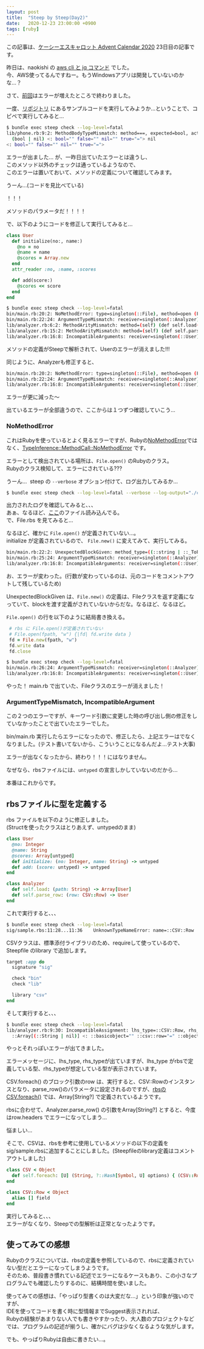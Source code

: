 ```yaml
---
layout: post
title:  "Steep by Steep(Day2)"
date:   2020-12-23 23:00:00 +0900
tags: [ruby]
---
```

この記事は、<a href="https://qiita.com/advent-calendar/2020/kcscarrot">ケーシーエスキャロット Advent Calendar 2020</a>&nbsp;23日目の記事です。


昨日は、naokishi の&nbsp;<a href="https://qiita.com/naokishi/items/f9d2f53bb103241b2817" target="_blank">aws cli と jq コマンド</a>&nbsp;でした。  
今、AWS使ってるんですねー。もうWindowsアプリは開発していないのかな…？  

さて、<a href="{{relative_url}}/2020/12/18/steep-by-steep">前回</a>はエラーが増えたところで終わりました。

一度、<a href="https://github.com/soutaro/steep" target="_blank">リポジトリ</a>&nbsp;にあるサンプルコードを実行してみようか…ということで、コピペで実行してみると…

```sh
$ bundle exec steep check --log-level=fatal
lib/phone.rb:9:2: MethodBodyTypeMismatch: method===, expected=bool, actual=(bool | nil) (def ==(other))
  (bool | nil) <: bool="" false="" nil="" true="="> nil 
<: bool="" false="" nil="" true="=">
```

エラーが出ました... が、一昨日出ていたエラーとは違うし、  
このメソッド以外のチェックは通っているようなので、  
このエラーは置いておいて、メソッドの定義について確認してみます。

うーん…(コードを見比べている)

！！！

メソッドのパラメータだ！！！！

で、以下のようにコードを修正して実行してみると…

```ruby
class User
  def initialize(no:, name:)                                                                                                
    @no = no
    @name = name
    @scores = Array.new
  end
  attr_reader :no, :name, :scores

  def add(score:)
    @scores << score
  end
end
```

```sh
$ bundle exec steep check --log-level=fatal
bin/main.rb:20:2: NoMethodError: type=singleton(::File), method=open (File.open(fpath, "w") {|fd| fd.write data })
bin/main.rb:22:24: ArgumentTypeMismatch: receiver=singleton(::Analyzer), expected={ :path => untyped }, actual=::String (fpath)
lib/analyzer.rb:6:2: MethodArityMismatch: method=(self) (def self.load(path))
lib/analyzer.rb:15:2: MethodArityMismatch: method=(self) (def self.parse_row(row))
lib/analyzer.rb:16:8: IncompatibleArguments: receiver=singleton(::User), method_type=(name: untyped, no: untyped) -> ::User (User.new(row["No"], row["Name"]))
```

メソッドの定義がSteepで解析されて、Userのエラーが消えました!!!

同じように、Analyzerも修正すると、

```sh
bin/main.rb:20:2: NoMethodError: type=singleton(::File), method=open (File.open(fpath, "w") {|fd| fd.write data })
bin/main.rb:22:24: ArgumentTypeMismatch: receiver=singleton(::Analyzer), expected={ :path => untyped }, actual=::String (fpath)
lib/analyzer.rb:16:8: IncompatibleArguments: receiver=singleton(::User), method_type=(name: untyped, no: untyped) -> ::User (User.new(row["No"], row["Name"]))
```

エラーが更に減った〜

出ているエラーが全部違うので、ここからは１つずつ確認していこう…

### NoMethodError

これはRubyを使っているとよく見るエラーですが、Rubyの<a href="https://docs.ruby-lang.org/ja/latest/class/NoMethodError.html" target="_blank">NoMethodError</a>ではなく、<a href="https://github.com/soutaro/steep/blob/v0.38.0/lib/steep/type_inference/method_call.rb#L95" target="_blank">TypeInference::MethodCall::NoMethodError</a>&nbsp;です。

エラーとして検出されている場所は、`File.open()` のRubyのクラス。  
Rubyのクラス検知して、エラーにされている???

うーん...&nbsp; steep の `--verbose` オプション付けて、ログ出力してみるか…

```sh
$ bundle exec steep check --log-level=fatal --verbose --log-output="./check.log"
```

出力されたログを確認してみると、、、  
あぁ、なるほど、<a href="https://github.com/ruby/rbs/tree/v0.20.1/core" target="_blank">ここ</a>のファイル読み込んでる。  
で、File.rbs を見てみると…

なるほど、確かに `File.open()` が定義されていない…。  
initialize が定義されているので、 `File.new()` に変えてみて、実行してみる。

```sh
bin/main.rb:22:2: UnexpectedBlockGiven: method_type=((::string | ::_ToPath | ::int), ?(::string | ::int), ?::int) -> ::File (File.new(fpath, "w") {|fd| fd.write data })
bin/main.rb:25:24: ArgumentTypeMismatch: receiver=singleton(::Analyzer), expected={ :path => untyped }, actual=::String (fpath)
lib/analyzer.rb:16:8: IncompatibleArguments: receiver=singleton(::User), method_type=(name: untyped, no: untyped) -> ::User (User.new(row["No"], row["Name"]))
```

お、エラーが変わった。(行数が変わっているのは、元のコードをコメントアウトして残しているため)

UnexpectedBlockGiven は、`File.new()` の定義は、Fileクラスを返す定義になっていて、blockを渡す定義がされていないからだな。なるほど、なるほど。

`File.open()` の行を以下のように結局書き換える。

```ruby
 # rbs に File.open()が定義されていない
 # File.open(fpath, "w") {|fd| fd.write data }
 fd = File.new(fpath, "w")
 fd.write data
 fd.close
```
  
```sh
$ bundle exec steep check --log-level=fatal
bin/main.rb:26:24: ArgumentTypeMismatch: receiver=singleton(::Analyzer), expected={ :path => untyped }, actual=::String (fpath)
lib/analyzer.rb:16:8: IncompatibleArguments: receiver=singleton(::User), method_type=(name: untyped, no: untyped) -> ::User (User.new(row["No"], row["Name"]))
```

やった！ main.rb で出ていた、Fileクラスのエラーが消えました！

### ArgumentTypeMismatch, IncompatibleArgument

この２つのエラーですが、キーワード引数に変更した時の呼び出し側の修正をしていなかったことで出ていたエラーでした。

bin/main.rb 実行したらエラーになったので、修正したら、上記エラーはでなくなりました。(テスト書いてないから、こういうことになるんだよ…テスト大事)

エラーが出なくなったから、終わり！！！にはなりません。

なぜなら、rbsファイルには、`untyped` の宣言しかしていないのだから…

本番はこれからです。

## rbsファイルに型を定義する

rbs ファイルを以下のように修正しました。  
(Structを使ったクラスはとりあえず、untypedのまま)

```ruby
class User
  @no: Integer
  @name: String
  @scores: Array[untyped]
  def initialize: (no: Integer, name: String) -> untyped
  def add: (score: untyped) -> untyped                                                                                      
end

class Analyzer
  def self.load: (path: String) -> Array[User]
  def self.parse_row: (row: CSV::Row) -> User
end
```

これで実行すると、、、

```sh
$ bundle exec steep check --log-level=fatal
sig/sample.rbs:11:28...11:36	UnknownTypeNameError: name=::CSV::Row
```

CSVクラスは、標準添付ライブラリのため、requireして使っているので、Steepfile のlibrary で追加します。

```ruby
target :app do
  signature "sig"

  check "bin"
  check "lib"

  library "csv"                                                                                                             
end
```
そして実行すると、、、

```sh
$ bundle exec steep check --log-level=fatal
lib/analyzer.rb:9:30: IncompatibleAssignment: lhs_type=::CSV::Row, rhs_type=::Array[(::String | nil)] (row)
  ::Array[(::String | nil)] <: ::basicobject="" ::csv::row="=" ::object=""> ::BasicObject <: ::csv::row="" code="" does="" hold="" not="">
```

やっとそれっぽいエラーが出てきました。

エラーメッセージに、lhs_type, rhs_typeが出ていますが、lhs_type がrbsで定義している型、rhs_typeが想定している型が表示されています。

CSV.foreach() のブロック引数のrow は、実行すると、CSV::Rowのインスタンスとなり、parse_row()のパラメータに設定されるのですが、<a href="https://github.com/ruby/rbs/blob/v0.20.1/stdlib/csv/0/csv.rbs#L177" target="_blank">rbsのCSV.foreach()</a>&nbsp;では、Array[String?] で定義されているようです。

rbsに合わせて、Analyzer.parse_row() の引数をArray[String?] とすると、今度はrow.headers でエラーになってしまう…

悩ましい…

そこで、CSVは、rbsを参考に使用しているメソッドの以下の定義を sig/sample.rbsに追加することにしました。(Steepfileのlibrary定義はコメントアウトしました)

```ruby
class CSV < Object
  def self.foreach: [U] (String, ?::Hash[Symbol, U] options) { (CSV::Row arg0) -> void } -> void
end

class CSV::Row < Object
  alias [] field                                                                                                                                                               
end
```

実行してみると、、、  
エラーがなくなり、Steepでの型解析は正常となったようです。

## 使ってみての感想

Rubyのクラスについては、rbsの定義を参照しているので、rbsに定義されていない型だとエラーになってしまうようです。  
そのため、普段書き慣れている記述でエラーになるケースもあり、この小さなプログラムでも確認したりするのに、結構時間を使いました。

使ってみての感想は、「やっぱり型書くのは大変だな…」という印象が強いのですが、  
IDEを使ってコードを書く時に型情報までSuggest表示されれば、  
Rubyの経験があまりない人でも書きやすかったり、大人数のプロジェクトなどでは、プログラムの記述が揃うし、確かにバグは少なくなるような気がします。

でも、やっぱりRubyは自由に書きたい…。
